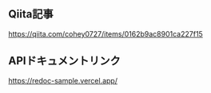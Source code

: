 ## Qiita記事
https://qiita.com/cohey0727/items/0162b9ac8901ca227f15

## APIドキュメントリンク
https://redoc-sample.vercel.app/
